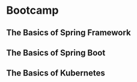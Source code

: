 # Bootcamp

## The Basics of Spring Framework 

## The Basics of Spring Boot 

## The Basics of Kubernetes 

